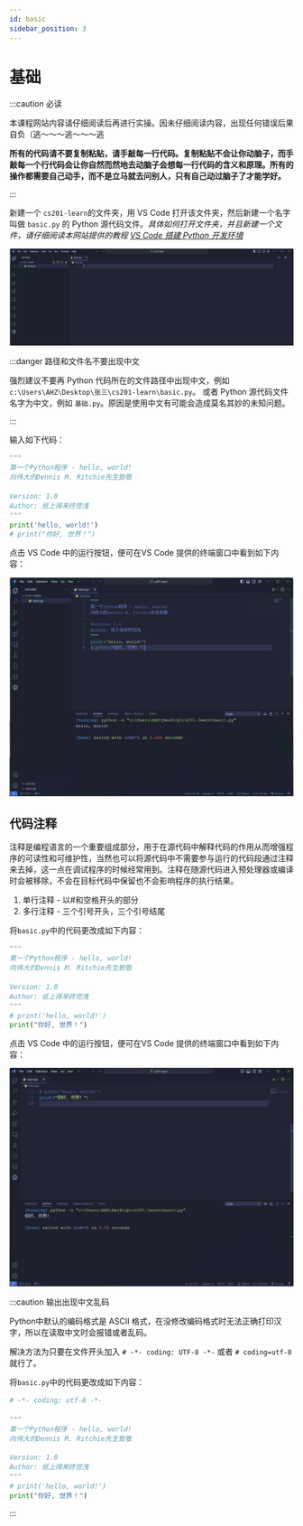 ```yaml
---
id: basic
sidebar_position: 3
---
```


# 基础

:::caution 必读

本课程网站内容请仔细阅读后再进行实操。因未仔细阅读内容，出现任何错误后果自负（逃～～～逃～～～逃

**所有的代码请不要复制粘贴，请手敲每一行代码。复制粘贴不会让你动脑子，而手敲每一个行代码会让你自然而然地去动脑子会想每一行代码的含义和原理。所有的操作都需要自己动手，而不是立马就去问别人，只有自己动过脑子了才能学好。**

:::

新建一个 `cs201-learn`的文件夹，用 VS Code 打开该文件夹，然后新建一个名字叫做 `basic.py` 的 Python 源代码文件。*具体如何打开文件夹，并且新建一个文件，请仔细阅读本网站提供的教程 [VS Code 搭建 Python 开发环境](./development/vscode.md)*

![](./img/basic01.png)

:::danger 路径和文件名不要出现中文

强烈建议不要再 Python 代码所在的文件路径中出现中文，例如 `c:\Users\AHZ\Desktop\张三\cs201-learn\basic.py`。
或者 Python 源代码文件名字为中文，例如 `基础.py`。原因是使用中文有可能会造成莫名其妙的未知问题。

:::

输入如下代码：

```python
"""
第一个Python程序 - hello, world!
向伟大的Dennis M. Ritchie先生致敬

Version: 1.0
Author: 纸上得来终觉浅
"""
print('hello, world!')
# print("你好, 世界！")
```

点击 VS Code 中的运行按钮，便可在VS Code 提供的终端窗口中看到如下内容：

![](./img/basic02.png)

## 代码注释

注释是编程语言的一个重要组成部分，用于在源代码中解释代码的作用从而增强程序的可读性和可维护性，当然也可以将源代码中不需要参与运行的代码段通过注释来去掉，这一点在调试程序的时候经常用到。注释在随源代码进入预处理器或编译时会被移除，不会在目标代码中保留也不会影响程序的执行结果。

1. 单行注释 - 以#和空格开头的部分
2. 多行注释 - 三个引号开头，三个引号结尾

将`basic.py`中的代码更改成如下内容：

```python
"""
第一个Python程序 - hello, world!
向伟大的Dennis M. Ritchie先生致敬

Version: 1.0
Author: 纸上得来终觉浅
"""
# print('hello, world!')
print("你好, 世界！")
```

点击 VS Code 中的运行按钮，便可在VS Code 提供的终端窗口中看到如下内容：

![](./img/basic03.png)

:::caution 输出出现中文乱码

Python中默认的编码格式是 ASCII 格式，在没修改编码格式时无法正确打印汉字，所以在读取中文时会报错或者乱码。

解决方法为只要在文件开头加入 `# -*- coding: UTF-8 -*-` 或者 `# coding=utf-8` 就行了。

将`basic.py`中的代码更改成如下内容：

```python
# -*- coding: utf-8 -*-

"""
第一个Python程序 - hello, world!
向伟大的Dennis M. Ritchie先生致敬

Version: 1.0
Author: 纸上得来终觉浅
"""
# print('hello, world!')
print("你好, 世界！")
```

:::